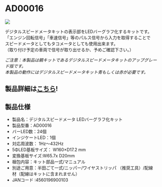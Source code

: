# AD00016

![](https://bit-trade-one.co.jp/wp/wp-content/uploads/2014/04/34ad19d28c2dde19c3b90756360a654f.png)

デジタルスピードメータキットの表示部をLEDバーグラフ化するキットです。  
「エンジン回転信号」「車速信号」等のパルス信号から入力を取得することで  
スピードメータとしてもタコメータとしても使用出来ます。  
（取り付け予定の車両で信号が取り出せるか、予めご確認下さい。）  

*ご注意：本製品は親キットであるデジタルスピードメータキットのアップグレード版です。*  
*本製品の動作にはデジタルスピードメータキット青もしくは赤が必要です。*  

## 製品詳細は[こちら](https://bit-trade-one.co.jp/product/assemblydisk/ad00016/)!

## 製品仕様

 -   製品名：デジタルスピードメータ LEDバーグラフ化キット
 -   製品型番：AD00016
 -   バーLED数：24個
 -   インジケートLED：1個
 -   対応周波数： 1Hz～432Hz
 -   5ΦLED基板サイズ：  W160×D17.2 mm
 -   変換基板サイズ:W65.7x D20mm
 -   梱包内容：キット部品一式/マニュアル
 -   別途ご用意：半田ごて一式/ニッパー/ワイヤストリッパ （推奨工具）/配線材（配線はキットに含まれません）
 -   JANコード :4560196900103